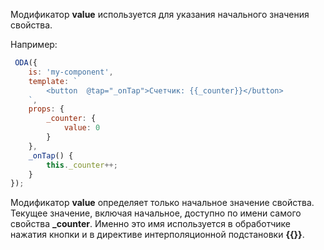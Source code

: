 Модификатор **value** используется для указания начального значения свойства.

Например:

```javascript _run_line_edit_console_[my-component.js]
 ODA({
    is: 'my-component',
    template: `
        <button  @tap="_onTap">Счетчик: {{_counter}}</button>
    `,
    props: {
        _counter: {
            value: 0
        }
    },
    _onTap() {
        this._counter++;
    }
});
```

Модификатор **value** определяет только начальное значение свойства. Текущее значение, включая начальное, доступно по имени самого свойства **_counter**. Именно это имя используется в обработчике нажатия кнопки и в директиве интерполяционной подстановки **{{}}**.
